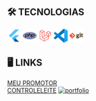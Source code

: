 ## 🛠 TECNOLOGIAS
<code><img
    height="32"
    src="https://raw.githubusercontent.com/github/explore/80688e429a7d4ef2fca1e82350fe8e3517d3494d/topics/flutter/flutter.png"
    alt="Logo flutter"/></code>
<code><img
    height="32"
    src="https://raw.githubusercontent.com/github/explore/80688e429a7d4ef2fca1e82350fe8e3517d3494d/topics/php/php.png"
    alt="Logo php"/></code>
<code><img
    height="32"
    src="https://raw.githubusercontent.com/github/explore/80688e429a7d4ef2fca1e82350fe8e3517d3494d/topics/laravel/laravel.png"
    alt="Logo laravel"/></code>
<code><img
    height="32"
    src="https://raw.githubusercontent.com/github/explore/80688e429a7d4ef2fca1e82350fe8e3517d3494d/topics/visual-studio-code/visual-studio-code.png"
    alt="Logo visual studio"/></code>
<code><img
    height="32"
    src="https://raw.githubusercontent.com/github/explore/80688e429a7d4ef2fca1e82350fe8e3517d3494d/topics/git/git.png"
    alt="Logo git"/></code>

## 🖥️ LINKS
[MEU PROMOTOR](https://meupromotor.online/) <br>
[CONTROLELEITE](https://controleleite.com/)
[![portfolio](https://img.shields.io/badge/linkedin-0A66C2?style=for-the-badge&logo=linkedin&logoColor=white)](https://www.linkedin.com/in/izaiasfrancisco/)
